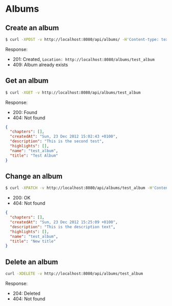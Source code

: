 Albums
======

Create an album
---------------

```sh
$ curl -XPOST -v http://localhost:8080/api/albums/ -H'Content-type: text/json' -d '{ "title" : "Test Album", "description" : "This is the description text" }'
```

Response:
* 201: Created, `Location: http://localhost:8080/albums/test_album`
* 409: Album already exists

Get an album
------------

```sh
$ curl -XGET -v http://localhost:8080/api/albums/test_album
```

Response:
* 200: Found
* 404: Not found

```json
{
  "chapters": [],
  "createdAt": "Sun, 23 Dec 2012 15:02:43 +0100",
  "description": "This is the second test",
  "highlights": [],
  "name": "test_album",
  "title": "Test Album"
}
```

Change an album
---------------

```sh
$ curl -XPATCH -v http://localhost:8080/api/albums/test_album -H'Content-type: text/json' -d '{ "title" : "New title" }'
```

* 200: OK
* 404: Not found

```json
{
  "chapters": [],
  "createdAt": "Sun, 23 Dec 2012 15:25:09 +0100",
  "description": "This is the description text",
  "highlights": [],
  "name": "test_album",
  "title": "New title"
}
```

Delete an album
---------------

```sh
curl -XDELETE -v http://localhost:8080/api/albums/test_album 
```

Response:
* 204: Deleted
* 404: Not found
